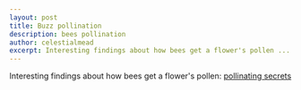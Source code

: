 ```yaml
---
layout: post
title: Buzz pollination
description: bees pollination
author: celestialmead
excerpt: Interesting findings about how bees get a flower's pollen ...
---
```

Interesting findings about how bees get a flower's pollen: 
[pollinating secrets](http://www.nytimes.com/2013/07/11/science/unraveling-the-pollinating-secrets-of-a-bees-buzz.html)
